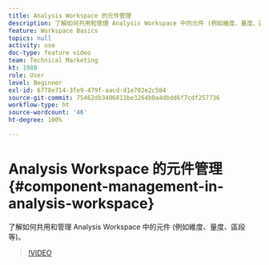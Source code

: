```yaml
---
title: Analysis Workspace 的元件管理
description: 了解如何共用和管理 Analysis Workspace 中的元件 (例如維度、量度、區段等)。
feature: Workspace Basics
topics: null
activity: use
doc-type: feature video
team: Technical Marketing
kt: 1988
role: User
level: Beginner
exl-id: 6778e714-3fe9-479f-aacd-d1e702e2c584
source-git-commit: 75462db3406811be3264b0a4dbdd6f7cdf257736
workflow-type: ht
source-wordcount: '46'
ht-degree: 100%

---
```


# Analysis Workspace 的元件管理 {#component-management-in-analysis-workspace}

了解如何共用和管理 Analysis Workspace 中的元件 (例如維度、量度、區段等)。

>[!VIDEO](https://video.tv.adobe.com/v/24095/?quality=12)
